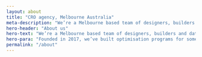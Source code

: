 ```yaml
---
layout: about
title: "CRO agency, Melbourne Australia"
meta-description: "We’re a Melbourne based team of designers, builders and data driven optimisers"
hero-header: "About us"
hero-text: "We’re a Melbourne based team of designers, builders and data driven optimisers"
hero-para: "Founded in 2017, we’ve built optimisation programs for some of the biggest companies in Australia and around the world."
permalink: "/about"
---
```


